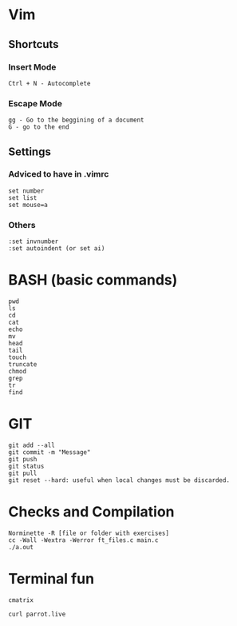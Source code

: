 # Vim 

## Shortcuts

### Insert Mode

```
Ctrl + N - Autocomplete

```
### Escape Mode

```
gg - Go to the beggining of a document
G - go to the end

```
## Settings

### Adviced to have in .vimrc

```
set number
set list
set mouse=a

```

### Others

```
:set invnumber
:set autoindent (or set ai)

```
# BASH (basic commands)

```
pwd
ls
cd
cat
echo
mv
head
tail
touch
truncate
chmod
grep
tr
find
```

# GIT
```
git add --all
git commit -m "Message"
git push
git status
git pull
git reset --hard: useful when local changes must be discarded.
```

# Checks and Compilation

```
Norminette -R [file or folder with exercises]
cc -Wall -Wextra -Werror ft_files.c main.c
./a.out
```











# Terminal fun

```
cmatrix

curl parrot.live
```
